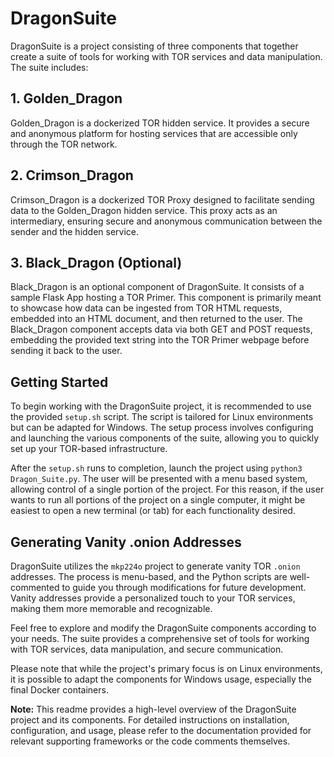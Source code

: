 # DragonSuite

DragonSuite is a project consisting of three components that together create a suite of tools for working with TOR services and data manipulation. The suite includes:

## 1. Golden_Dragon

Golden_Dragon is a dockerized TOR hidden service. It provides a secure and anonymous platform for hosting services that are accessible only through the TOR network.

## 2. Crimson_Dragon

Crimson_Dragon is a dockerized TOR Proxy designed to facilitate sending data to the Golden_Dragon hidden service. This proxy acts as an intermediary, ensuring secure and anonymous communication between the sender and the hidden service.

## 3. Black_Dragon (Optional)

Black_Dragon is an optional component of DragonSuite. It consists of a sample Flask App hosting a TOR Primer. This component is primarily meant to showcase how data can be ingested from TOR HTML requests, embedded into an HTML document, and then returned to the user. The Black_Dragon component accepts data via both GET and POST requests, embedding the provided text string into the TOR Primer webpage before sending it back to the user.

## Getting Started

To begin working with the DragonSuite project, it is recommended to use the provided `setup.sh` script. The script is tailored for Linux environments but can be adapted for Windows. The setup process involves configuring and launching the various components of the suite, allowing you to quickly set up your TOR-based infrastructure.

After the `setup.sh` runs to completion, launch the project using `python3 Dragon_Suite.py`.  The user will be presented with a menu based system, allowing control of a single portion of the project.  For this reason, if the user wants to run all portions of the project on a single computer, it might be easiest to open a new terminal (or tab) for each functionality desired.  

## Generating Vanity .onion Addresses

DragonSuite utilizes the `mkp224o` project to generate vanity TOR `.onion` addresses. The process is menu-based, and the Python scripts are well-commented to guide you through modifications for future development. Vanity addresses provide a personalized touch to your TOR services, making them more memorable and recognizable.

Feel free to explore and modify the DragonSuite components according to your needs. The suite provides a comprehensive set of tools for working with TOR services, data manipulation, and secure communication.

Please note that while the project's primary focus is on Linux environments, it is possible to adapt the components for Windows usage, especially the final Docker containers.

**Note:** This readme provides a high-level overview of the DragonSuite project and its components. For detailed instructions on installation, configuration, and usage, please refer to the documentation provided for relevant supporting frameworks or the code comments themselves.